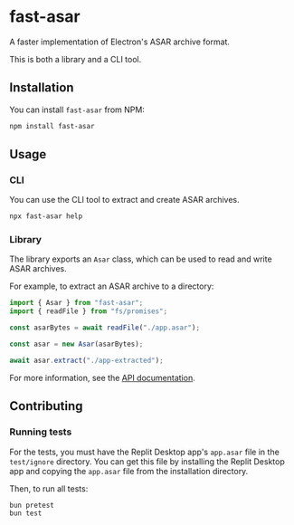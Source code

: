 # fast-asar

A faster implementation of Electron's ASAR archive format.

This is both a library and a CLI tool.

## Installation

You can install `fast-asar` from NPM:

```sh
npm install fast-asar
```

## Usage

### CLI

You can use the CLI tool to extract and create ASAR archives.

```sh
npx fast-asar help
```

### Library

The library exports an `Asar` class, which can be used to read and write ASAR archives.

For example, to extract an ASAR archive to a directory:

```ts
import { Asar } from "fast-asar";
import { readFile } from "fs/promises";

const asarBytes = await readFile("./app.asar");

const asar = new Asar(asarBytes);

await asar.extract("./app-extracted");
```

For more information, see the [API documentation](https://lafkpages.github.io/fast-asar/).

## Contributing

### Running tests

For the tests, you must have the Replit Desktop app's `app.asar` file in the `test/ignore` directory.
You can get this file by installing the Replit Desktop app and copying the `app.asar` file from the installation directory.

Then, to run all tests:

```sh
bun pretest
bun test
```
